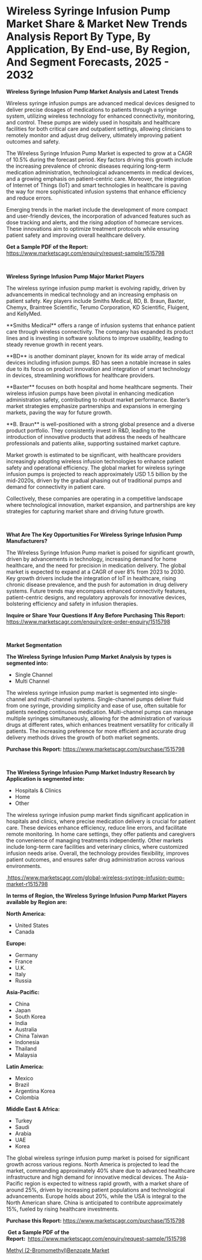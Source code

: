 <p><h1>Wireless Syringe Infusion Pump Market Share & Market New Trends Analysis Report By Type, By Application, By End-use, By Region, And Segment Forecasts, 2025 - 2032</h1></p><p><strong>Wireless Syringe Infusion Pump Market Analysis and Latest Trends</strong></p>
<p><p>Wireless syringe infusion pumps are advanced medical devices designed to deliver precise dosages of medications to patients through a syringe system, utilizing wireless technology for enhanced connectivity, monitoring, and control. These pumps are widely used in hospitals and healthcare facilities for both critical care and outpatient settings, allowing clinicians to remotely monitor and adjust drug delivery, ultimately improving patient outcomes and safety.</p><p>The Wireless Syringe Infusion Pump Market is expected to grow at a CAGR of 10.5% during the forecast period. Key factors driving this growth include the increasing prevalence of chronic diseases requiring long-term medication administration, technological advancements in medical devices, and a growing emphasis on patient-centric care. Moreover, the integration of Internet of Things (IoT) and smart technologies in healthcare is paving the way for more sophisticated infusion systems that enhance efficiency and reduce errors.</p><p>Emerging trends in the market include the development of more compact and user-friendly devices, the incorporation of advanced features such as dose tracking and alerts, and the rising adoption of homecare services. These innovations aim to optimize treatment protocols while ensuring patient safety and improving overall healthcare delivery.</p></p>
<p><strong>Get a Sample PDF of the Report:&nbsp;</strong> <a href="https://www.marketscagr.com/enquiry/request-sample/1515798?utm_campaign=3448&utm_medium=2&utm_source=Github&utm_content=ia&utm_term=29032025&utm_id=wireless-syringe-infusion-pump">https://www.marketscagr.com/enquiry/request-sample/1515798</a></p>
<p>&nbsp;</p>
<p><strong>Wireless Syringe Infusion Pump Major Market Players</strong></p>
<p><p>The wireless syringe infusion pump market is evolving rapidly, driven by advancements in medical technology and an increasing emphasis on patient safety. Key players include Smiths Medical, BD, B. Braun, Baxter, Chemyx, Braintree Scientific, Terumo Corporation, KD Scientific, Fluigent, and KellyMed. </p><p>**Smiths Medical** offers a range of infusion systems that enhance patient care through wireless connectivity. The company has expanded its product lines and is investing in software solutions to improve usability, leading to steady revenue growth in recent years. </p><p>**BD** is another dominant player, known for its wide array of medical devices including infusion pumps. BD has seen a notable increase in sales due to its focus on product innovation and integration of smart technology in devices, streamlining workflows for healthcare providers. </p><p>**Baxter** focuses on both hospital and home healthcare segments. Their wireless infusion pumps have been pivotal in enhancing medication administration safety, contributing to robust market performance. Baxter’s market strategies emphasize partnerships and expansions in emerging markets, paving the way for future growth.</p><p>**B. Braun** is well-positioned with a strong global presence and a diverse product portfolio. They consistently invest in R&D, leading to the introduction of innovative products that address the needs of healthcare professionals and patients alike, supporting sustained market capture.</p><p>Market growth is estimated to be significant, with healthcare providers increasingly adopting wireless infusion technologies to enhance patient safety and operational efficiency. The global market for wireless syringe infusion pumps is projected to reach approximately USD 1.5 billion by the mid-2020s, driven by the gradual phasing out of traditional pumps and demand for connectivity in patient care.</p><p>Collectively, these companies are operating in a competitive landscape where technological innovation, market expansion, and partnerships are key strategies for capturing market share and driving future growth.</p></p>
<p>&nbsp;</p>
<p><strong>What Are The Key Opportunities For Wireless Syringe Infusion Pump Manufacturers?</strong></p>
<p><p>The Wireless Syringe Infusion Pump market is poised for significant growth, driven by advancements in technology, increasing demand for home healthcare, and the need for precision in medication delivery. The global market is expected to expand at a CAGR of over 8% from 2023 to 2030. Key growth drivers include the integration of IoT in healthcare, rising chronic disease prevalence, and the push for automation in drug delivery systems. Future trends may encompass enhanced connectivity features, patient-centric designs, and regulatory approvals for innovative devices, bolstering efficiency and safety in infusion therapies.</p></p>
<p><strong>Inquire or Share Your Questions If Any Before Purchasing This Report:</strong> <a href="https://www.marketscagr.com/enquiry/pre-order-enquiry/1515798?utm_campaign=3448&utm_medium=2&utm_source=Github&utm_content=ia&utm_term=29032025&utm_id=wireless-syringe-infusion-pump">https://www.marketscagr.com/enquiry/pre-order-enquiry/1515798</a></p>
<p>&nbsp;</p>
<p><strong>Market Segmentation</strong></p>
<p><strong>The Wireless Syringe Infusion Pump Market Analysis by types is segmented into:</strong></p>
<p><ul><li>Single Channel</li><li>Multi Channel</li></ul></p>
<p><p>The wireless syringe infusion pump market is segmented into single-channel and multi-channel systems. Single-channel pumps deliver fluid from one syringe, providing simplicity and ease of use, often suitable for patients needing continuous medication. Multi-channel pumps can manage multiple syringes simultaneously, allowing for the administration of various drugs at different rates, which enhances treatment versatility for critically ill patients. The increasing preference for more efficient and accurate drug delivery methods drives the growth of both market segments.</p></p>
<p><strong>Purchase this Report:&nbsp;</strong><a href="https://www.marketscagr.com/purchase/1515798?utm_campaign=3448&utm_medium=2&utm_source=Github&utm_content=ia&utm_term=29032025&utm_id=wireless-syringe-infusion-pump">https://www.marketscagr.com/purchase/1515798</a></p>
<p>&nbsp;</p>
<p><strong>The Wireless Syringe Infusion Pump Market Industry Research by Application is segmented into:</strong></p>
<p><ul><li>Hospitals & Clinics</li><li>Home</li><li>Other</li></ul></p>
<p><p>The wireless syringe infusion pump market finds significant application in hospitals and clinics, where precise medication delivery is crucial for patient care. These devices enhance efficiency, reduce line errors, and facilitate remote monitoring. In home care settings, they offer patients and caregivers the convenience of managing treatments independently. Other markets include long-term care facilities and veterinary clinics, where customized infusion needs arise. Overall, the technology provides flexibility, improves patient outcomes, and ensures safer drug administration across various environments.</p></p>
<p><a href="https://www.marketscagr.com/global-wireless-syringe-infusion-pump-market-r1515798?utm_campaign=3448&utm_medium=2&utm_source=Github&utm_content=ia&utm_term=29032025&utm_id=wireless-syringe-infusion-pump">&nbsp;https://www.marketscagr.com/global-wireless-syringe-infusion-pump-market-r1515798</a></p>
<p><strong>In terms of Region, the Wireless Syringe Infusion Pump Market Players available by Region are:</strong></p>
<p>
    <p> <strong> North America: </strong>
        <ul>
            <li>United States</li>
            <li>Canada</li>
        </ul>
        </p> 
    <p> <strong> Europe: </strong>
        <ul>
            <li>Germany</li>
            <li>France</li>
            <li>U.K.</li>
            <li>Italy</li>
            <li>Russia</li>
        </ul>
        </p> 
    <p> <strong> Asia-Pacific: </strong>
        <ul>
            <li>China</li>
            <li>Japan</li>
            <li>South Korea</li>
            <li>India</li>
            <li>Australia</li>
            <li>China Taiwan</li>
            <li>Indonesia</li>
            <li>Thailand</li>
            <li>Malaysia</li>
        </ul>
        </p> 
    <p> <strong> Latin America: </strong>
        <ul>
            <li>Mexico</li>
            <li>Brazil</li>
            <li>Argentina Korea</li>
            <li>Colombia</li>
        </ul>
        </p> 
    <p> <strong> Middle East & Africa: </strong>
        <ul>
            <li>Turkey</li>
            <li>Saudi</li>
            <li>Arabia</li>
            <li>UAE</li>
            <li>Korea</li>
        </ul>
    </p>
    </p>
<p><p>The global wireless syringe infusion pump market is poised for significant growth across various regions. North America is projected to lead the market, commanding approximately 40% share due to advanced healthcare infrastructure and high demand for innovative medical devices. The Asia-Pacific region is expected to witness rapid growth, with a market share of around 25%, driven by increasing patient populations and technological advancements. Europe holds about 20%, while the USA is integral to the North American share. China is anticipated to contribute approximately 15%, fueled by rising healthcare investments.</p></p>
<p><strong>Purchase this Report: </strong><a href="https://www.marketscagr.com/purchase/1515798?utm_campaign=3448&utm_medium=2&utm_source=Github&utm_content=ia&utm_term=29032025&utm_id=wireless-syringe-infusion-pump">https://www.marketscagr.com/purchase/1515798</a></p>
<p>&nbsp;<strong>Get a Sample PDF of the Report:&nbsp;&nbsp;</strong><a href="https://www.marketscagr.com/enquiry/request-sample/1515798?utm_campaign=3448&utm_medium=2&utm_source=Github&utm_content=ia&utm_term=29032025&utm_id=wireless-syringe-infusion-pump">https://www.marketscagr.com/enquiry/request-sample/1515798</a></p>
<p><strong></strong></p>
<p><p><a href="https://github.com/tafuaraasswn/Market-Research-Report-List-1/blob/main/methyl-2-bromomethylbenzoate-market.md?utm_campaign=3448&utm_medium=2&utm_source=Github&utm_content=ia&utm_term=29032025&utm_id=wireless-syringe-infusion-pump">Methyl (2-Bromomethyl)Benzoate Market</a></p></p>